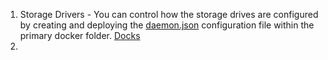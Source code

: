 1. Storage Drivers - You can control how the storage drives are configured by creating and deploying the [daemon.json](./daemon.json) configuration file within the primary docker folder. [Docks](https://docs.docker.com/storage/storagedriver/select-storage-driver/)
2. 
